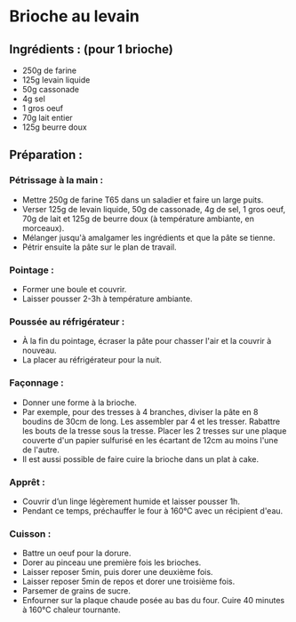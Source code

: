 # Brioche au levain

## Ingrédients : (pour 1 brioche)
* 250g de farine
* 125g levain liquide
* 50g cassonade
* 4g sel
* 1 gros oeuf
* 70g lait entier
* 125g beurre doux

## Préparation :

### Pétrissage à la main :
* Mettre 250g de farine T65 dans un saladier et faire un large puits.
* Verser 125g de levain liquide, 50g de cassonade, 4g de sel, 1 gros oeuf, 70g de lait et 125g de beurre doux (à température ambiante, en morceaux).
* Mélanger jusqu'à amalgamer les ingrédients et que la pâte se tienne.
* Pétrir ensuite la pâte sur le plan de travail.

### Pointage :
* Former une boule et couvrir.
* Laisser pousser 2-3h à température ambiante.

### Poussée au réfrigérateur :
* À la fin du pointage, écraser la pâte pour chasser l'air et la couvrir à nouveau.
* La placer au réfrigérateur pour la nuit.

### Façonnage :
* Donner une forme à la brioche. 
* Par exemple, pour des tresses à 4 branches, diviser la pâte en 8 boudins de 30cm de long. Les assembler par 4 et les tresser. Rabattre les bouts de la tresse sous la tresse. Placer les 2 tresses sur une plaque couverte d'un papier sulfurisé en les écartant de 12cm au moins l'une de l'autre.
* Il est aussi possible de faire cuire la brioche dans un plat à cake.

### Apprêt :
* Couvrir d’un linge légèrement humide et laisser pousser 1h.
* Pendant ce temps, préchauffer le four à 160°C avec un récipient d'eau.

### Cuisson :
* Battre un oeuf pour la dorure.
* Dorer au pinceau une première fois les brioches.
* Laisser reposer 5min, puis dorer une deuxième fois.
* Laisser reposer 5min de repos et dorer une troisième fois.
* Parsemer de grains de sucre.
* Enfourner sur la plaque chaude posée au bas du four. Cuire 40 minutes à 160°C chaleur tournante. 